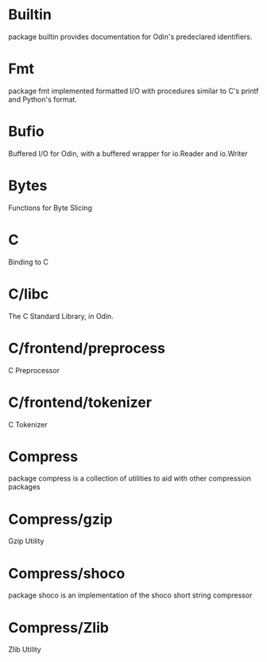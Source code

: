 # Builtin
package builtin provides documentation for Odin's predeclared identifiers.

# Fmt
package fmt implemented formatted I/O with procedures similar to C's printf and Python's format.

# Bufio
Buffered I/O for Odin, with a buffered wrapper for io.Reader and io.Writer

# Bytes
Functions for Byte Slicing

# C
Binding to C <!-- You can change this if this is wrong -->

# C/libc
The C Standard Library, in Odin.

# C/frontend/preprocess
C Preprocessor <!-- You can change this if this wrong -->

# C/frontend/tokenizer
C Tokenizer <!-- You can change this if this wrong -->

# Compress
package compress is a collection of utilities to aid with other compression packages

# Compress/gzip
Gzip Utility

# Compress/shoco
package shoco is an implementation of the shoco short string compressor

# Compress/Zlib
Zlib Utility

